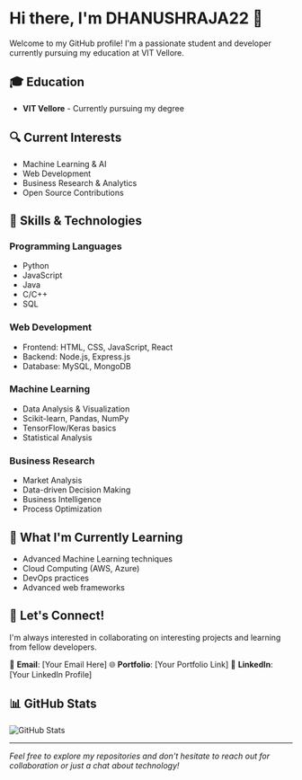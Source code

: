 # Hi there, I'm DHANUSHRAJA22 👋

Welcome to my GitHub profile! I'm a passionate student and developer currently pursuing my education at VIT Vellore.

## 🎓 Education
- **VIT Vellore** - Currently pursuing my degree

## 🔍 Current Interests
- Machine Learning & AI
- Web Development
- Business Research & Analytics
- Open Source Contributions

## 💼 Skills & Technologies

### Programming Languages
- Python
- JavaScript
- Java
- C/C++
- SQL

### Web Development
- Frontend: HTML, CSS, JavaScript, React
- Backend: Node.js, Express.js
- Database: MySQL, MongoDB

### Machine Learning
- Data Analysis & Visualization
- Scikit-learn, Pandas, NumPy
- TensorFlow/Keras basics
- Statistical Analysis

### Business Research
- Market Analysis
- Data-driven Decision Making
- Business Intelligence
- Process Optimization

## 🌱 What I'm Currently Learning
- Advanced Machine Learning techniques
- Cloud Computing (AWS, Azure)
- DevOps practices
- Advanced web frameworks

## 🤝 Let's Connect!
I'm always interested in collaborating on interesting projects and learning from fellow developers.

📧 **Email**: [Your Email Here]
🌐 **Portfolio**: [Your Portfolio Link]
💼 **LinkedIn**: [Your LinkedIn Profile]

## 📊 GitHub Stats
![GitHub Stats](https://github-readme-stats.vercel.app/api?username=DHANUSHRAJA22&show_icons=true&theme=radical)

---
*Feel free to explore my repositories and don't hesitate to reach out for collaboration or just a chat about technology!*
